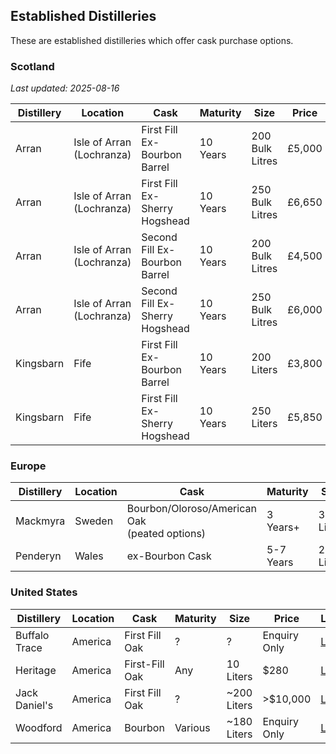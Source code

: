 ## Established Distilleries

These are established distilleries which offer cask purchase options.

### Scotland

*Last updated: 2025-08-16*

| Distillery|Location|Cask|Maturity|Size| Price  |Link|
|-----------|--------|----|--------|----|--------|----|
|Arran|Isle of Arran (Lochranza)|First Fill Ex-Bourbon Barrel|10 Years|200 Bulk Litres| £5,000 |[Link](https://www.arranwhisky.com/our-distillery/buy-a-whisky-cask)|
|Arran|Isle of Arran (Lochranza)|First Fill Ex-Sherry Hogshead|10 Years|250 Bulk Litres| £6,650 |[Link](https://www.arranwhisky.com/our-distillery/buy-a-whisky-cask)|
|Arran|Isle of Arran (Lochranza)|Second Fill Ex-Bourbon Barrel|10 Years|200 Bulk Litres| £4,500 |[Link](https://www.arranwhisky.com/our-distillery/buy-a-whisky-cask)|
|Arran|Isle of Arran (Lochranza)|Second Fill Ex-Sherry Hogshead|10 Years|250 Bulk Litres| £6,000 |[Link](https://www.arranwhisky.com/our-distillery/buy-a-whisky-cask)|
|Kingsbarn|Fife|First Fill Ex-Bourbon Barrel|10 Years|200 Liters| £3,800 |[Link](https://www.kingsbarnsdistillery.com/collections/private-cask-ownership/products/kingsbarns-private-cask-american-standard-barrel-ex-bourbon-cask)|
|Kingsbarn|Fife|First Fill Ex-Sherry Hogshead|10 Years|250 Liters| £5,850 |[Link](https://www.kingsbarnsdistillery.com/collections/private-cask-ownership/products/kingsbarns-private-cask-hogshead-ex-sherry-cask)|

### Europe

| Distillery|Location|Cask|Maturity|Size|Price |Link|
|-----------|--------|----|--------|----|------|----|
|Mackmyra|Sweden|Bourbon/Oloroso/American Oak<br/>(peated options)|3 Years+|30 Liters|€1,337+|[Link](https://mackmyra.se/fat-3/)
|Penderyn|Wales|ex-Bourbon Cask|5-7 Years|200 Liters|£2,900|[Link](http://penderyn.wales/cask-sales/)

### United States

| Distillery|Location|Cask|Maturity|Size|Price |Link|
|-----------|--------|----|--------|----|------|----|
|Buffalo Trace|America|First Fill Oak|?|?|Enquiry Only|[Link](https://singlebarrelselect.buffalotracedistillery.com/process.html)
|Heritage|America|First-Fill Oak|Any|10 Liters|$280|[Link](https://heritagedistilling.com/products/cask-club)
|Jack Daniel's|America|First Fill Oak|?|~200 Liters|>$10,000|[Link](https://www.jackdaniels.com/whiskey/single-barrel/personal-collection/inquiry-form#jack-daniels-form)
|Woodford|America|Bourbon|Various|~180 Liters|Enquiry Only|[Link](https://www.woodfordreserve.com/en-uk/lifestyle/personal-selection/)